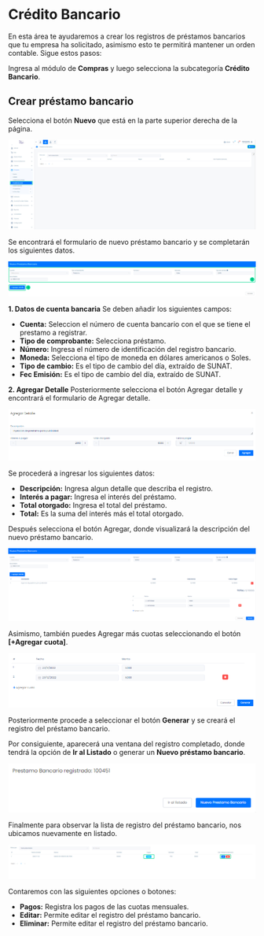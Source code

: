 # Crédito Bancario

En esta área te ayudaremos a crear los registros de préstamos bancarios que tu empresa ha solicitado, asimismo esto te permitirá mantener un orden contable. Sigue estos pasos:

Ingresa al módulo de **Compras** y luego selecciona la subcategoría **Crédito Bancario**.

## Crear préstamo bancario

Selecciona el botón **Nuevo** que está en la parte superior derecha de la página.

![Alt text](img/2_credito.jpg)

Se encontrará el formulario de nuevo préstamo bancario y se completarán los siguientes datos.

![Alt text](img/3_credito.jpg)

**1. Datos de cuenta bancaria**
Se deben añadir los siguientes campos:

- **Cuenta:** Seleccion el número de cuenta bancario con el que se tiene el prestamo a registrar.
- **Tipo de comprobante:** Selecciona préstamo.
- **Número:** Ingresa el número de identificación del registro bancario.
- **Moneda:** Selecciona el tipo de moneda en dólares americanos o Soles.
- **Tipo de cambio:** Es el tipo de cambio del día, extraído de SUNAT.
- **Fec Emisión:** Es el tipo de cambio del día, extraído de SUNAT.

**2. Agregar Detalle**
Posteriormente selecciona el botón Agregar detalle y encontrará el formulario de Agregar detalle.

![Alt text](img/4_crdito.jpg)

Se procederá a ingresar los siguientes datos:

- **Descripción:** Ingresa algun detalle que describa el registro.
- **Interés a pagar:** Ingresa el interés del préstamo.
- **Total otorgado:** Ingresa el total del préstamo.
- **Total:** Es la suma del interés más el total otorgado.

Después selecciona el botón Agregar, donde visualizará la descripción del nuevo préstamo bancario.

![Alt text](img/5_crdito.png)

Asimismo, también puedes Agregar más cuotas seleccionando el botón **[+Agregar cuota]**.

![Alt text](img/6_crdito.png)

Posteriormente procede a seleccionar el botón **Generar** y se creará el registro del préstamo bancario.

Por consiguiente, aparecerá una ventana del registro completado, donde tendrá la opción de **Ir al Listado** o generar un **Nuevo préstamo bancario**.

![Alt text](img/7_crdito.png)

Finalmente para observar la lista de registro del préstamo bancario, nos ubicamos nuevamente en listado.

![Alt text](img/9_credito.jpg)

Contaremos con las siguientes opciones o botones:

- **Pagos:** Registra los pagos de las cuotas mensuales.
- **Editar:** Permite editar el registro del préstamo bancario.
- **Eliminar:** Permite editar el registro del préstamo bancario.
